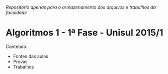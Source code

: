 _Repositório apenas para o armazenamento dos arquivos e trabalhos da faculdade_

# Algoritmos 1 - 1ª Fase - Unisul 2015/1

Conteúdo:

- Fontes das aulas
- Provas
- Trabalhos
